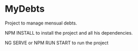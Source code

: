# MyDebts

Project to manage mensual debts.

NPM INSTALL to install the project and all his dependencies.

NG SERVE or NPM RUN START to run the project
